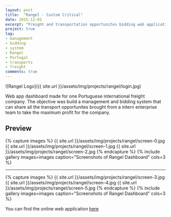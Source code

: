 ```yaml
---
layout: post
title:  "Rangel - Custom Critical"
date: 2015-12-01
excerpt: "Freight and transportation opportunites bidding web application for a international Portuguese company"
project: true
tag:
- management 
- bidding
- system
- Rangel
- Portugal
- transports
- freight
comments: true
---
```


![Rangel Logo]({{ site.url }}/assets/img/projects/rangel/login.jpg)     
     
Web app dashboard made for one Portuguese international freight company. The objective was build a management and bidding system that can share all the transport opportunites brought from a intern enterprise team to take the maximum profit for the company.

## Preview

{% capture images %}
	{{ site.url }}/assets/img/projects/rangel/screen-0.jpg
	{{ site.url }}/assets/img/projects/rangel/screen-1.jpg
	{{ site.url }}/assets/img/projects/rangel/screen-2.jpg
{% endcapture %}
{% include gallery images=images caption="Screenshots of Rangel Dashboard" cols=3 %}

---

{% capture images %}
	{{ site.url }}/assets/img/projects/rangel/screen-3.jpg
	{{ site.url }}/assets/img/projects/rangel/screen-4.jpg
	{{ site.url }}/assets/img/projects/rangel/screen-5.jpg
{% endcapture %}
{% include gallery images=images caption="Screenshots of Rangel Dashboard" cols=3 %}      
      
You can find the online web application [here](http://critical.rangel.com/)
